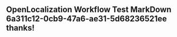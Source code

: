 <properties
ms.topic="hero-topic"
ms.test1="hero-topic"
ms.test2="test"/>

## OpenLocalization Workflow Test MarkDown 6a311c12-0cb9-47a6-ae31-5d68236521ee thanks!
